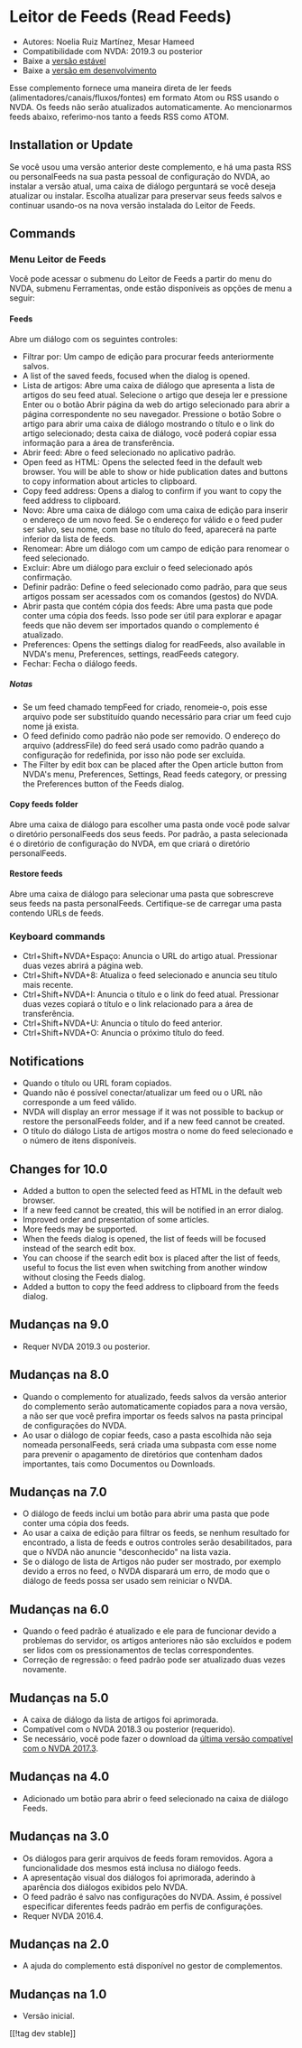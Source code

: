# Leitor de Feeds (Read Feeds) #

* Autores: Noelia Ruiz Martínez, Mesar Hameed
* Compatibilidade com NVDA: 2019.3 ou posterior
* Baixe a [versão estável][1]
* Baixe a [versão em desenvolvimento][2]


Esse complemento fornece uma maneira direta de ler feeds
(alimentadores/canais/fluxos/fontes) em formato Atom ou RSS usando o
NVDA. Os feeds não serão atualizados automaticamente. Ao mencionarmos feeds
abaixo, referimo-nos tanto a feeds RSS como ATOM.

## Installation or Update ##

Se você usou uma versão anterior deste complemento, e há uma pasta RSS ou
personalFeeds na sua pasta pessoal de configuração do NVDA, ao instalar a
versão atual, uma caixa de diálogo perguntará se você deseja atualizar ou
instalar. Escolha atualizar para preservar seus feeds salvos e continuar
usando-os na nova versão instalada do Leitor de Feeds.

## Commands ##

### Menu Leitor de Feeds ###

Você pode acessar o submenu do Leitor de Feeds a partir do menu do NVDA,
submenu Ferramentas, onde estão disponíveis as opções de menu a seguir:

#### Feeds ####

Abre um diálogo com os seguintes controles:

* Filtrar por: Um campo de edição para procurar feeds anteriormente salvos.
* A list of the saved feeds, focused when the dialog is opened.
* Lista de artigos: Abre uma caixa de diálogo que apresenta a lista de
  artigos do seu feed atual. Selecione o artigo que deseja ler e pressione
  Enter ou o botão Abrir página da web do artigo selecionado para abrir a
  página correspondente no seu navegador. Pressione o botão Sobre o artigo
  para abrir uma caixa de diálogo mostrando o título e o link do artigo
  selecionado; desta caixa de diálogo, você poderá copiar essa informação
  para a área de transferência.
* Abrir feed: Abre o feed selecionado no aplicativo padrão.
* Open feed as HTML: Opens the selected feed in the default web browser. You
  will be able to show or hide publication dates and buttons to copy
  information about articles to clipboard.
* Copy feed address: Opens a dialog to confirm if you want to copy the feed
  address to clipboard.
* Novo: Abre uma caixa de diálogo com uma caixa de edição para inserir o
  endereço de um novo feed. Se o endereço for válido e o feed puder ser
  salvo, seu nome, com base no título do feed, aparecerá na parte inferior
  da lista de feeds.
* Renomear: Abre um diálogo com um campo de edição para renomear o feed
  selecionado.
* Excluir: Abre um diálogo para excluir o feed selecionado após confirmação.
* Definir padrão: Define o feed selecionado como padrão, para que seus
  artigos possam ser acessados com os comandos (gestos) do NVDA.
* Abrir pasta que contém cópia dos feeds: Abre uma pasta que pode conter uma
  cópia dos feeds. Isso pode ser útil para explorar e apagar feeds que não
  devem ser importados quando o complemento é atualizado.
* Preferences: Opens the settings dialog for readFeeds, also available in
  NVDA's menu, Preferences, settings, readFeeds category.
* Fechar: Fecha o diálogo feeds.

##### Notas #####

* Se um feed chamado tempFeed for criado, renomeie-o, pois esse arquivo pode
  ser substituído quando necessário para criar um feed cujo nome já exista.
* O feed definido como padrão não pode ser removido. O endereço do arquivo
  (addressFile) do feed será usado como padrão quando a configuração for
  redefinida, por isso não pode ser excluída.
* The Filter by edit box can be placed after the Open article button from
  NVDA's menu, Preferences, Settings, Read feeds category, or pressing the
  Preferences button of the Feeds dialog.

#### Copy feeds folder ####

Abre uma caixa de diálogo para escolher uma pasta onde você pode salvar o
diretório personalFeeds dos seus feeds. Por padrão, a pasta selecionada é o
diretório de configuração do NVDA, em que criará o diretório personalFeeds.

#### Restore feeds ####

Abre uma caixa de diálogo para selecionar uma pasta que sobrescreve seus
feeds na pasta personalFeeds. Certifique-se de carregar uma pasta contendo
URLs de feeds.

### Keyboard commands ###

* Ctrl+Shift+NVDA+Espaço: Anuncia o URL do artigo atual. Pressionar duas
  vezes abrirá a página web.
* Ctrl+Shift+NVDA+8: Atualiza o feed selecionado e anuncia seu título mais
  recente.
* Ctrl+Shift+NVDA+I: Anuncia o título e o link do feed atual. Pressionar
  duas vezes copiará o título e o link relacionado para a área de
  transferência.
* Ctrl+Shift+NVDA+U: Anuncia o título do feed anterior.
* Ctrl+Shift+NVDA+O: Anuncia o próximo título do feed.

## Notifications ##

* Quando o título ou URL foram copiados.
* Quando não é possível conectar/atualizar um feed ou o URL não corresponde
  a um feed válido.
* NVDA will display an error message if it was not possible to backup or
  restore the personalFeeds folder, and if a new feed cannot be created.
* O título do diálogo Lista de artigos mostra o nome do feed selecionado e o
  número de itens disponíveis.

## Changes for 10.0 ##

* Added a button to open the selected feed as HTML in the default web
  browser.
* If a new feed cannot be created, this will be notified in an error dialog.
* Improved order and presentation of some articles.
* More feeds may be supported.
* When the feeds dialog is opened, the list of feeds will be focused instead
  of the search edit box.
* You can choose if the search edit box is placed after the list of feeds,
  useful to focus the list even when switching from another window without
  closing the Feeds dialog.
* Added a button to copy the feed address to clipboard from the feeds
  dialog.

## Mudanças na 9.0 ##

* Requer NVDA 2019.3 ou posterior.

## Mudanças na 8.0 ##

* Quando o complemento for atualizado, feeds salvos da versão anterior do
  complemento serão automaticamente copiados para a nova versão, a não ser
  que você prefira importar os feeds salvos na pasta principal de
  configurações do NVDA.
* Ao usar o diálogo de copiar feeds, caso a pasta escolhida não seja nomeada
  personalFeeds, será criada uma subpasta com esse nome para prevenir o
  apagamento de diretórios que contenham dados importantes, tais como
  Documentos ou Downloads.

## Mudanças na 7.0 ##

* O diálogo de feeds inclui um botão para abrir uma pasta que pode conter
  uma cópia dos feeds.
* Ao usar a caixa de edição para filtrar os feeds, se nenhum resultado for
  encontrado, a lista de feeds e outros controles serão desabilitados, para
  que o NVDA não anuncie "desconhecido" na lista vazia.
* Se o diálogo de lista de Artigos não puder ser mostrado, por exemplo
  devido a erros no feed, o NVDA disparará um erro, de modo que o diálogo de
  feeds possa ser usado sem reiniciar o NVDA.

## Mudanças na 6.0 ##

* Quando o feed padrão é atualizado e ele para de funcionar devido a
  problemas do servidor, os artigos anteriores não são excluídos e podem ser
  lidos com os pressionamentos de teclas correspondentes.
* Correção de regressão: o feed padrão pode ser atualizado duas vezes
  novamente.

## Mudanças na 5.0 ##

* A caixa de diálogo da lista de artigos foi aprimorada.
* Compatível com o NVDA 2018.3 ou posterior (requerido).
* Se necessário, você pode fazer o download da [última versão compatível com
  o NVDA 2017.3][3].

## Mudanças na 4.0 ##

* Adicionado um botão para abrir o feed selecionado na caixa de diálogo
  Feeds.

## Mudanças na 3.0 ##

* Os diálogos para gerir arquivos de feeds foram removidos. Agora a
  funcionalidade dos mesmos está inclusa no diálogo feeds.
* A apresentação visual dos diálogos foi aprimorada, aderindo à aparência
  dos diálogos exibidos pelo NVDA.
* O feed padrão é salvo nas configurações do NVDA. Assim, é possível
  especificar diferentes feeds padrão em perfis de configurações.
* Requer NVDA 2016.4.

## Mudanças na 2.0 ##

* A ajuda do complemento está disponível no gestor de complementos.

## Mudanças na 1.0 ##

* Versão inicial.

[[!tag dev stable]]

[1]: https://addons.nvda-project.org/files/get.php?file=rf

[2]: https://addons.nvda-project.org/files/get.php?file=rf-dev

[3]: https://addons.nvda-project.org/files/get.php?file=rf-o
